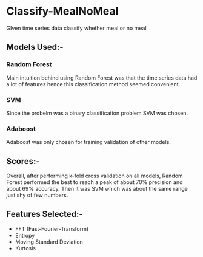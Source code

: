 # Classify-MealNoMeal
 GIven time series data classify whether meal or no meal
 
 ## Models Used:-
 
 ### Random Forest
  Main intuition behind using Random Forest was that the time series data had a lot of features hence this classification method seemed convenient.
     
 ### SVM
   Since the probelm was a binary classification problem SVM was chosen. 
 
 ### Adaboost
   Adaboost was only chosen for training validation of other models.
     
 ## Scores:-
   Overall, after performing k-fold cross validation on all models, Random Forest performed the best to reach a peak of about 70% precision and about 69% accuracy. Then it was SVM which was about the same range just shy of few numbers. 
     
## Features Selected:-
 * FFT (Fast-Fourier-Transform)
 * Entropy
 * Moving Standard Deviation
 * Kurtosis
 
 
